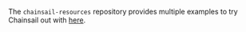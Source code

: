 The `chainsail-resources` repository provides multiple examples to try Chainsail out with [here](https://github.com/tweag/chainsail-resources/tree/main/examples).
